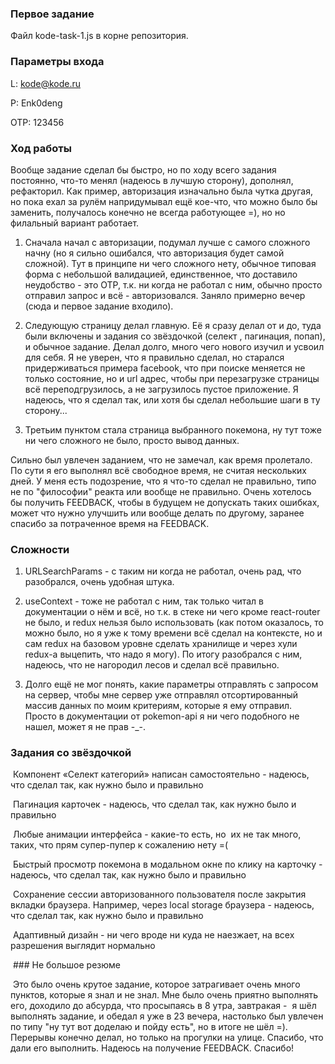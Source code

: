 ### Первое задание 

Файл kode-task-1.js в корне репозитория.

### Параметры входа

L: kode@kode.ru

P: Enk0deng

OTP: 123456

### Ход работы

Вообще задание сделал бы быстро, но по ходу всего задания постоянно, что-то менял (надеюсь в лучшую сторону), дополнял, рефакторил. Как пример, авторизация изначально была чутка другая, но пока ехал за рулём напридумывал ещё кое-что, что можно было бы заменить, получалось конечно не всегда работующее =), но но филальный вариант работает.

1) Сначала начал с авторизации, подумал лучше с самого сложного начну (но я сильно ошибался, что авторизация будет самой сложной). Тут в принципе ни чего сложного нету, обычное типовая форма с небольшой валидацией, единственное, что доставило неудобство - это OTP, т.к. ни когда не работал с ним, обычно просто отправил запрос и всё - авторизовался. Заняло примерно вечер (сюда и первое задание входило).

2) Следующую страницу делал главную. Её я сразу делал от и до, туда были включены и задания со звёздочкой (селект , пагинация, попап), и обычное задание. Делал долго, много чего нового изучил и усвоил для себя. Я не уверен, что я правильно сделал, но старался придерживаться примера facebook, что при поиске меняется не только состояние, но и url адрес, чтобы при перезагрузке страницы всё переподгрузилось, а не загрузилось пустое приложение. Я надеюсь, что я сделал так, или хотя бы сделал небольшие шаги в ту сторону... 

3) Третьим пунктом стала страница выбранного покемона, ну тут тоже ни чего сложного не было, просто вывод данных.

Сильно был увлечен заданием, что не замечал, как время пролетало. По сути я его выполнял всё свободное время, не считая нескольких дней. У меня есть подозрение, что я что-то сделал не правильно, типо не по "философии" реакта или вообще не правильно. Очень хотелось бы получить FEEDBACK, чтобы в будущем не допускать таких ошибках, может что нужно улучшить или вообще делать по другому, заранее спасибо за потраченное время на FEEDBACK.

### Сложности

1) URLSearchParams - с таким ни когда не работал, очень рад, что разобрался, очень удобная штука.

2) useContext - тоже не работал с ним, так только читал в документации о нём и всё, но т.к. в стеке ни чего кроме react-router не было, и redux нельзя было использовать (как потом оказалось, то можно было, но я уже к тому времени всё сделал на контексте, но и сам redux на базовом уровне сделать хранилище и через хули redux-а выцепить, что надо я могу). По итогу разобрался с ним, надеюсь, что не нагородил лесов и сделал всё правильно.

3) Долго ещё не мог понять, какие параметры отправлять с запросом на сервер, чтобы мне сервер уже отправлял отсортированный массив данных по моим критериям, которые я ему отправил. Просто в документации от pokemon-api я ни чего подобного не нашел, может я не прав -_-.

### Задания со звёздочкой

 Компонент «Селект категорий» написан самостоятельно - надеюсь, что сделал так, как нужно было и правильно

 Пагинация карточек - надеюсь, что сделал так, как нужно было и правильно

 Любые анимации интерфейса - какие-то есть, но  их не так много, таких, что прям супер-пупер к сожалению нету =(

 Быстрый просмотр покемона в модальном окне по клику на карточку - надеюсь, что сделал так, как нужно было и правильно

 Сохранение сессии авторизованного пользователя после закрытия вкладки браузера. Например, через local storage браузера - надеюсь, что сделал так, как нужно было и правильно

 Адаптивный дизайн - ни чего вроде ни куда не наезжает, на всех разрешения выглядит нормально


 ### Не большое резюме

 Это было очень крутое задание, которое затрагивает очень много пунктов, которые я знал и не знал. Мне было очень приятно выполнять его, доходило до абсурда, что просыпаясь в 8 утра, завтракая -  я шёл выполнять задание, и обедал я уже в 23 вечера, настолько был увлечен по типу "ну тут вот доделаю и пойду есть", но в итоге не шёл =). Перерывы конечно делал, но только на прогулки на улице. Спасибо, что дали его выполнить. Надеюсь на получение FEEDBACK. Спасибо!


